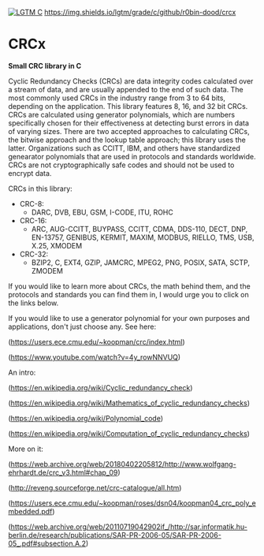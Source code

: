 [![LGTM
C](https://img.shields.io/lgtm/grade/c/github/r0bin-dood/crcx)](https://lgtm.com/projects/g/r0bin-dood/crcx/context:cpp)
https://img.shields.io/lgtm/grade/c/github/r0bin-dood/crcx
# CRCx
**Small CRC library in C**

Cyclic Redundancy Checks (CRCs) are data integrity codes calculated over a stream of data, and are usually appended to the end of such data. The most commonly used CRCs in the industry range from 3 to 64 bits, depending on the application. This library features 8, 16, and 32 bit CRCs. CRCs are calculated using generator polynomials, which are numbers specifically chosen for their effectiveness at detecting burst errors in data of varying sizes. There are two accepted approaches to calculating CRCs, the bitwise approach and the lookup table approach; this library uses the latter. Organizations such as CCITT, IBM, and others have standardized genearator polynomials that are used in protocols and standards worldwide. CRCs are not cryptographically safe codes and should not be used to encrypt data.

CRCs in this library:
- CRC-8:
    - DARC, DVB, EBU, GSM, I-CODE, ITU, ROHC
- CRC-16:
    - ARC, AUG-CCITT, BUYPASS, CCITT, CDMA, DDS-110, DECT, DNP, EN-13757, GENIBUS, KERMIT, MAXIM, MODBUS, RIELLO, TMS, USB, X.25, XMODEM
- CRC-32:
    - BZIP2, C, EXT4, GZIP, JAMCRC, MPEG2, PNG, POSIX, SATA, SCTP, ZMODEM

If you would like to learn more about CRCs, the math behind them, and the protocols and standards you can find them in, I would urge you to click on the links below.

If you would like to use a generator polynomial for your own purposes and applications, don't just choose any. See here:

(https://users.ece.cmu.edu/~koopman/crc/index.html) 

(https://www.youtube.com/watch?v=4y_rowNNVUQ)

An intro:

(https://en.wikipedia.org/wiki/Cyclic_redundancy_check)

(https://en.wikipedia.org/wiki/Mathematics_of_cyclic_redundancy_checks)

(https://en.wikipedia.org/wiki/Polynomial_code)

(https://en.wikipedia.org/wiki/Computation_of_cyclic_redundancy_checks)

More on it:

(https://web.archive.org/web/20180402205812/http://www.wolfgang-ehrhardt.de/crc_v3.html#chap_09)

(http://reveng.sourceforge.net/crc-catalogue/all.htm)

(https://users.ece.cmu.edu/~koopman/roses/dsn04/koopman04_crc_poly_embedded.pdf)

(https://web.archive.org/web/20110719042902if_/http://sar.informatik.hu-berlin.de/research/publications/SAR-PR-2006-05/SAR-PR-2006-05_.pdf#subsection.A.2)

